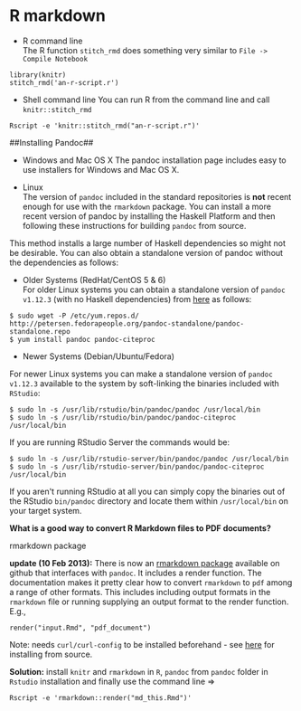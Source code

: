# R markdown #

- R command line  
The R function `stitch_rmd` does something very similar to `File -> Compile Notebook`

```
library(knitr) 
stitch_rmd('an-r-script.r')
```

- Shell command line
You can run R from the command line and call `knitr::stitch_rmd`  
```
Rscript -e 'knitr::stitch_rmd("an-r-script.r")'
```


##Installing Pandoc##

- Windows and Mac OS X
The pandoc installation page includes easy to use installers for Windows and Mac OS X.

- Linux  
The version of `pandoc` included in the standard repositories is **not** recent enough for use with the `rmarkdown` package. You can install a more recent version of pandoc by installing the Haskell Platform and then following these instructions for building `pandoc` from source.  

This method installs a large number of Haskell dependencies so might not be desirable. You can also obtain a standalone version of pandoc without the dependencies as follows: 

- Older Systems (RedHat/CentOS 5 & 6)  
For older Linux systems you can obtain a standalone version of `pandoc v1.12.3` (with no Haskell dependencies) from [here](http://petersen.fedorapeople.org/pandoc-standalone) as follows: 

```
$ sudo wget -P /etc/yum.repos.d/ http://petersen.fedorapeople.org/pandoc-standalone/pandoc-standalone.repo
$ yum install pandoc pandoc-citeproc
```

- Newer Systems (Debian/Ubuntu/Fedora)  

For newer Linux systems you can make a standalone version of `pandoc v1.12.3` available to the system by soft-linking the binaries included with `RStudio`:  
```
$ sudo ln -s /usr/lib/rstudio/bin/pandoc/pandoc /usr/local/bin 
$ sudo ln -s /usr/lib/rstudio/bin/pandoc/pandoc-citeproc /usr/local/bin 
``` 
If you are running RStudio Server the commands would be:  
```
$ sudo ln -s /usr/lib/rstudio-server/bin/pandoc/pandoc /usr/local/bin 
$ sudo ln -s /usr/lib/rstudio-server/bin/pandoc/pandoc-citeproc /usr/local/bin 
```
If you aren't running RStudio at all you can simply copy the binaries out of the RStudio `bin/pandoc` directory and locate them within `/usr/local/bin` on your target system.  

**What is a good way to convert R Markdown files to PDF documents?**
 
rmarkdown package 

**update (10 Feb 2013):** There is now an [rmarkdown package](https://github.com/rstudio/rmarkdown) available on github that interfaces with `pandoc`. It includes a render function. The documentation makes it pretty clear how to convert `rmarkdown` to `pdf` among a range of other formats. This includes including output formats in the `rmarkdown` file or running supplying an output format to the render function. E.g., 
```
render("input.Rmd", "pdf_document") 
``` 
Note: needs `curl/curl-config` to be installed beforehand - see [here](http://curl.haxx.se/docs/install.html) for installing from source. 


**Solution:** install `knitr` and `rmarkdown` in `R`, `pandoc` from `pandoc` folder in `Rstudio` installation and finally use the command line =>
```
Rscript -e 'rmarkdown::render("md_this.Rmd")'
```
